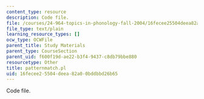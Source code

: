 ```yaml
---
content_type: resource
description: Code file.
file: /courses/24-964-topics-in-phonology-fall-2004/16fecee25504deea82a00bddbbd26b65_patternmatch.pl
file_type: text/plain
learning_resource_types: []
ocw_type: OCWFile
parent_title: Study Materials
parent_type: CourseSection
parent_uid: f600f19d-ae22-b3f4-9437-c8db79bbe880
resourcetype: Other
title: patternmatch.pl
uid: 16fecee2-5504-deea-82a0-0bddbbd26b65
---
```

Code file.

